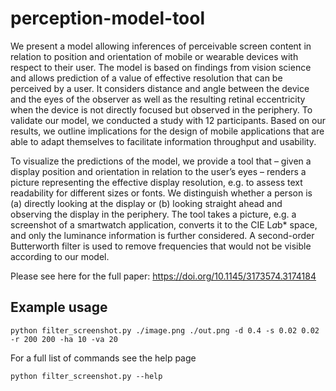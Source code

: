 # perception-model-tool

We present a model allowing inferences of perceivable screen content in relation to position and orientation of mobile or wearable devices with respect to their user. The model is based on findings from vision science and allows prediction of a value of effective resolution that can be perceived by a user. It considers distance and angle between the device and the eyes of the observer as well as the resulting retinal eccentricity when the device is not directly focused but observed in the periphery. To validate our model, we conducted a study with 12 participants. Based on our results, we outline implications for the design of mobile applications that are able to adapt themselves to facilitate information throughput and usability.

To visualize the predictions of the model, we provide a tool that – given a display position and orientation in relation to the user’s eyes – renders a picture representing the effective display resolution, e.g. to assess text readability for different sizes or fonts. We distinguish whether a person is (a) directly looking at the display or (b) looking straight ahead and observing the display in the periphery. The tool takes a picture, e.g. a screenshot of a smartwatch application, converts it to the CIE L*a*b* space, and only the luminance information is further considered. A second-order Butterworth filter is used to remove frequencies that would not be visible according to our model.

Please see here for the full paper: https://doi.org/10.1145/3173574.3174184


Example usage
-------------
```
python filter_screenshot.py ./image.png ./out.png -d 0.4 -s 0.02 0.02 -r 200 200 -ha 10 -va 20
```

For a full list of commands see the help page
```
python filter_screenshot.py --help
```
